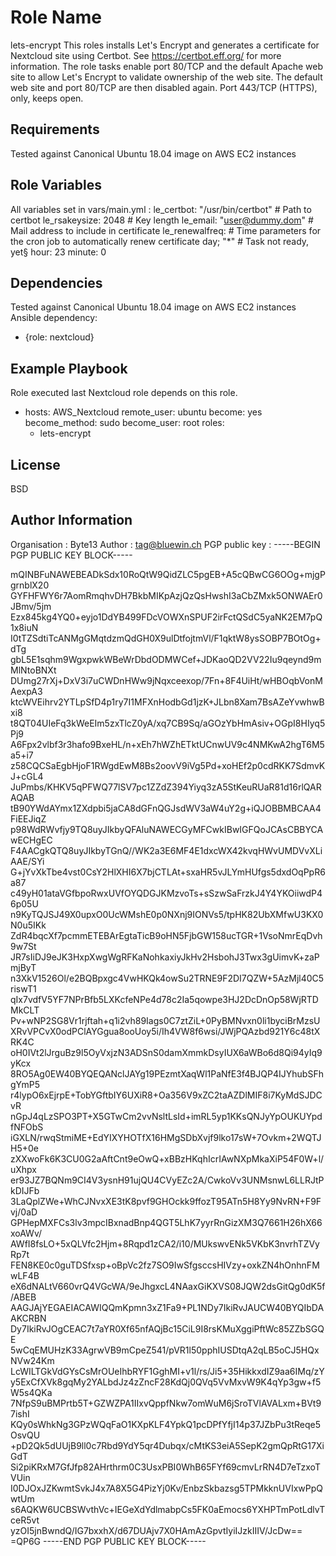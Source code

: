 Role Name
=========
lets-encrypt
This roles installs Let's Encrypt and generates a certificate
for Nextcloud site using Certbot. 
See https://certbot.eff.org/ for more information.
The role tasks enable port 80/TCP and the default Apache web site to
allow Let's Encrypt to validate ownership of the web site.
The default web site and port 80/TCP are then disabled again.
Port 443/TCP (HTTPS), only, keeps open.

Requirements
------------
Tested against Canonical Ubuntu 18.04 image on AWS EC2 instances

Role Variables
--------------
All variables set in vars/main.yml :
le_certbot: "/usr/bin/certbot" # Path to certbot 
le_rsakeysize: 2048 # Key length
le_email: "user@dummy.dom" # Mail address to include in certificate
le_renewalfreq: # Time parameters for the cron job to automatically renew certificate
   day;    "*"  # Task not ready, yet§
   hour:   23
   minute: 0

Dependencies
------------
Tested against Canonical Ubuntu 18.04 image on AWS EC2 instances
Ansible dependency:
  - {role: nextcloud}

Example Playbook
----------------
Role executed last 
Nextcloud role depends on this role.

- hosts: AWS_Nextcloud
  remote_user: ubuntu
  become: yes
  become_method: sudo
  become_user: root
  roles: 
    - lets-encrypt

License
-------

BSD

Author Information
------------------
Organisation : Byte13
Author : tag@bluewin.ch
PGP public key : 
-----BEGIN PGP PUBLIC KEY BLOCK-----

mQINBFuNAWEBEADkSdx10RoQtW9QidZLC5pgEB+A5cQBwCG6OOg+mjgPgrnblX20
GYFHFWY6r7AomRmqhvDH7BkbMIKpAzjQzQsHwshI3aCbZMxk5ONWAEr0JBmv/5jm
Ezx845kg4YQ0+eyjo1DdYB499FDcVOWXnSPUF2irFctQSdC5yaNK2EM7pQ1x8iuN
I0tTZSdtiTcANMgGMqtdzmQdGH0X9ulDtfojtmVl/F1qktW8ysSOBP7BOtOg+dTg
gbL5E1sqhm9WgxpwkWBeWrDbdODMWCef+JDKaoQD2VV22Iu9qeynd9mMlNtoBNXt
DUmg27rXj+DxV3i7uCWDnHWw9jNqxceexop/7Fn+8F4UiHt/wHBOqbVonMAexpA3
ktcWVEihrv2YTLpSfD4p1ry7I1MFXnHodbGd1jzK+JLbn8Xam7BsAZeYvwhwBxi8
t8QT04UIeFq3kWeEIm5zxTlcZ0yA/xq7CB9Sq/aGOzYbHmAsiv+OGpI8HIyq5Pj9
A6Fpx2vlbf3r3hafo9BxeHL/n+xEh7hWZhETktUCnwUV9c4NMKwA2hgT6M5a5+i7
z58CQCSaEgbHjoF1RWgdEwM8Bs2oovV9iVg5Pd+xoHEf2p0cdRKK7SdmvKJ+cGL4
JuPmbs/KHKV5qPFWQ77lSV7pc1ZZdZ394Yiyq3zA5StKeuRUaR81d16rlQARAQAB
tB90YWdAYmx1ZXdpbi5jaCA8dGFnQGJsdWV3aW4uY2g+iQJOBBMBCAA4FiEEJiqZ
p98WdRWvfjy9TQ8uyJIkbyQFAluNAWECGyMFCwkIBwIGFQoJCAsCBBYCAwECHgEC
F4AACgkQTQ8uyJIkbyTGnQ//WK2a3E6MF4E1dxcWX42kvqHWvUMDVvXLiAAE/SYi
G+jYvXkTbe4vst0CsY2HlXHI6X7bjCTLAt+sxaHR5vJLYmHUfgs5dxdOqPpR6a87
c49yH01ataVGfbpoRwxUVfOYQDGJKMzvoTs+sSzwSaFrzkJ4Y4YKOiiwdP46p05U
n9KyTQJSJ49X0upxO0UcWMshE0p0NXnj9IONVs5/tpHK82UbXMfwU3KX0N0u5IKk
ZdR4bqcXf7pcmmETEBArEgtaTicB9oHN5FjbGW158ucTGR+1VsoNmrEqDvh9w7St
JR7sIiDJ9eJK3HxpXwgWgRFKaNohkaxiyJkHv2HsbohJ3Twx3gUimvK+zaPmjByT
n3XkV1526Ol/e2BQBpxgc4VwHKQk4owSu2TRNE9F2DI7QZW+5AzMjl40C5riswT1
qIx7vdfV5YF7NPrBfb5LXKcfeNPe4d78c2Ia5qowpe3HJ2DcDnOp58WjRTDMkCLT
Pv+wNP2SG8Vr1rjftah+q1i2vh89Iags0C7ztZiL+0PyBMNvxn0li1byciBrMzsU
XRvVPCvX0odPClAYGgua8ooUoy5i/Ih4VW8f6wsi/JWjPQAzbd921Y6c48tXRK4C
oH0IVt2lJrguBz9l5OyVxjzN3ADSnS0damXmmkDsyIUX6aWBo6d8Qi94yIq9yKcx
8RO5Ag0EW40BYQEQANclJAYg19PEzmtXaqWl1PaNfE3f4BJQP4IJYhubSFhgYmP5
r4lypO6xEjrpE+TobYGftbIY6UXiR8+Oa356V9xZC2taAZDlMIF8i7KyMdSJDCvR
nGpJ4qLzSPO3PT+X5GTwCm2vvNsltLsId+imRL5yp1KKsQNJyYpOUKUYpdfNFObS
iGXLN/rwqStmiME+EdYIXYHOTfX16HMgSDbXvjf9lko17sW+7Ovkm+2WQTJH5+0e
zXXwoFk6K3CU0G2aAftCnt9eOwQ+xBBzHKqhIcrIAwNXpMkaXiP54F0W+l/uXhpx
er93JZ7BQNm9CI4V3ysnH91ujQU4CVyEZc2A/CwkoVv3UNMsnwL6LLRJtPkDIJFb
3LaQplZWe+WhCJNvxXE3tK8pvf9GHOckk9ffozT95ATn5H8Yy9NvRN+F9Fvj/0aD
GPHepMXFCs3lv3mpcIBxnadBnp4QGT5LhK7yyrRnGizXM3Q7661H26hX66xoAWv/
AWfI8fsLO+5xQLVfc2Hjm+8Rqpd1zCA2/i10/MUkswvENk5VKbK3nvrhTZVyRp7t
FEN8KE0c0guTDSfxsp+oBpVc2fz7SO9IwSfgsccsHIVzy+oxkZN4hOnhnFMwLF4B
eX6dNALtV660vrQ4VGcWA/9eJhgxcL4NAaxGiKXVS08JQW2dsGitQg0dK5f/ABEB
AAGJAjYEGAEIACAWIQQmKpmn3xZ1Fa9+PL1NDy7IkiRvJAUCW40BYQIbDAAKCRBN
Dy7IkiRvJOgCEAC7t7aYR0Xf65nfAQjBc15CiL9I8rsKMuXggiPftWc85ZZbSGQE
5wCqEMUHzK33AgrwVB9mCpeZ541/pVR1l50pphIUSDtqA2qLB5oCJ5HQxNVw24Km
LcWILTGkVdGYsCsMrOUeIhbRYF1GghMI+v1l/rs/Ji5+35HikkxdIZ9aa6IMq/zY
y5ExCfXVk8gqMy2YALbdJz4zZncF28KdQj0QVq5VvMxvW9K4qYp3gw+f5W5s4QKa
7NfpS9uBMPrtb5T+GZWZPA1IIxvQppfNkw7omWuM6jSroTVlAVALxm+BVt97ishI
KQy0sWhkNg3GPzWQqFaO1KXpKLF4YpkQ1pcDPfYfjI14p37JZbPu3tReqe5OsvQU
+pD2Qk5dUUjB9ll0c7Rbd9YdY5qr4Dubqx/cMtKS3eiA5SepK2gmQpRtG17XiGdT
Si2piKRxM7GfJfp82AHrthrm0C3UsxPBI0WhB65FYf69cmvLrRN4D7eTzxoTVUin
I0DJOxJZKwmtSvkJ4x7A8X5G4PizYj0Kv/EnbzSkbazsg5TPMkknUVIxwPpQwtUm
s6AQKW6UCBSWvthVc+IEGeXdYdlmabpCs5FK0aEmocs6YXHPTmPotLdlvTceR5vt
yzOI5jnBwndQ/IG7bxxhX/d67DUAjv7X0HAmAzGpvtIyiIJzkIIIV/JcDw==
=QP6G
-----END PGP PUBLIC KEY BLOCK-----

